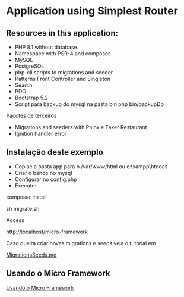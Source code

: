 # Application using Simplest Router


## Resources in this application:

- PHP 8.1 without database.
- Namespace with PSR-4 and composer.
- MySQL
- PostgreSQL
- php-cli scripts to migrations and seeder
- Patterns Front Controller and Singleton
- Search
- PDO
- Bootstrap 5.2
- Script para backup do mysql na pasta bin
    php bin/backupDb

Pacotes de terceiros

- Migrations and seeders with Phinx e Faker Restaurant
- Ignition handler error


## Instalação deste exemplo

- Copiae a pasta app para o /var/www/html ou c:\xampp\htdocs
- Criar o banco no mysql
- Configurar no config.php
- Execute:

composer install

sh migrate.sh

Access

http://localhost/micro-framework

Caso queira criar novas migrations e seeds veja o tutorial em

[MigrationsSeeds.md](MigrationsSeeds.md)


## Usando o Micro Framework

[Usando o Micro Framework](usando.md)


